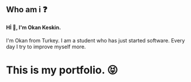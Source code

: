 ## Who am i :question:

#### Hİ :wave:, I'm Okan Keskin.

I'm Okan from Turkey. I am a student who has just started software. Every day I try to improve myself more.

# This is my portfolio. :stuck_out_tongue_closed_eyes:

<!-- ![](https://miro.medium.com/max/1400/0*d0ZSPiNxtP77XRhj.png) -->

<!-- [<img src='https://cdn.jsdelivr.net/npm/simple-icons@3.0.1/icons/instagram.svg' alt='instagram' height='40' align='left' color='white'>](https://www.instagram.com/okannkeskn/)  
[<img src='https://cdn.jsdelivr.net/npm/simple-icons@3.0.1/icons/twitter.svg' alt='twitter' height='40' align='left' color='white'>](https://twitter.com/okannkeskn)   -->
